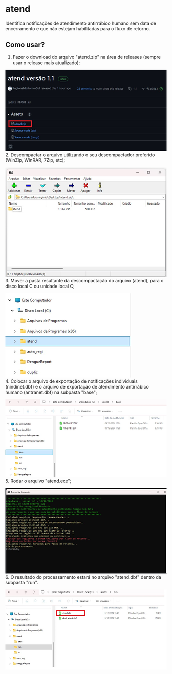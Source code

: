 # atend
Identifica notificações de atendimento antirrábico humano sem data de encerramento e que não estejam habilitadas para o fluxo de retorno.

## Como usar?
1. Fazer o download do arquivo "atend.zip" na área de releases (sempre usar o release mais atualizado);

![x](release.jpg)  
2. Descompactar o arquivo utilizando o seu descompactador preferido (WinZip, WinRAR, 7Zip, etc);  

![x](folder3.jpg)  
3. Mover a pasta resultante da descompactação do arquivo (atend), para o disco local C ou unidade local C;  
  
![x](folder1.jpg)  
4. Colocar o arquivo de exportação de notificações individuais (nindinet.dbf) e o arquivo de exportação de atendimento antirrábico humano (antranet.dbf) na subpasta "base";
  
![x](folder2.jpg)  
5. Rodar o arquivo "atend.exe";  

![x](cmd1.jpg)  
6. O resultado do processamento estará no arquivo "atend.dbf" dentro da subpasta "run".  

![x](folder4.jpg)  
